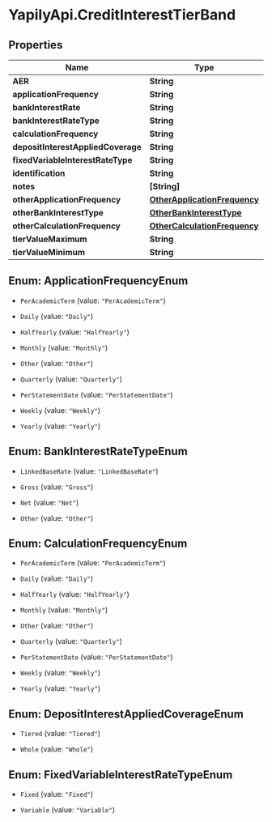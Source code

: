 # YapilyApi.CreditInterestTierBand

## Properties

Name | Type | Description | Notes
------------ | ------------- | ------------- | -------------
**AER** | **String** |  | [optional] 
**applicationFrequency** | **String** |  | [optional] 
**bankInterestRate** | **String** |  | [optional] 
**bankInterestRateType** | **String** |  | [optional] 
**calculationFrequency** | **String** |  | [optional] 
**depositInterestAppliedCoverage** | **String** |  | [optional] 
**fixedVariableInterestRateType** | **String** |  | [optional] 
**identification** | **String** |  | [optional] 
**notes** | **[String]** |  | [optional] 
**otherApplicationFrequency** | [**OtherApplicationFrequency**](OtherApplicationFrequency.md) |  | [optional] 
**otherBankInterestType** | [**OtherBankInterestType**](OtherBankInterestType.md) |  | [optional] 
**otherCalculationFrequency** | [**OtherCalculationFrequency**](OtherCalculationFrequency.md) |  | [optional] 
**tierValueMaximum** | **String** |  | [optional] 
**tierValueMinimum** | **String** |  | [optional] 



## Enum: ApplicationFrequencyEnum


* `PerAcademicTerm` (value: `"PerAcademicTerm"`)

* `Daily` (value: `"Daily"`)

* `HalfYearly` (value: `"HalfYearly"`)

* `Monthly` (value: `"Monthly"`)

* `Other` (value: `"Other"`)

* `Quarterly` (value: `"Quarterly"`)

* `PerStatementDate` (value: `"PerStatementDate"`)

* `Weekly` (value: `"Weekly"`)

* `Yearly` (value: `"Yearly"`)





## Enum: BankInterestRateTypeEnum


* `LinkedBaseRate` (value: `"LinkedBaseRate"`)

* `Gross` (value: `"Gross"`)

* `Net` (value: `"Net"`)

* `Other` (value: `"Other"`)





## Enum: CalculationFrequencyEnum


* `PerAcademicTerm` (value: `"PerAcademicTerm"`)

* `Daily` (value: `"Daily"`)

* `HalfYearly` (value: `"HalfYearly"`)

* `Monthly` (value: `"Monthly"`)

* `Other` (value: `"Other"`)

* `Quarterly` (value: `"Quarterly"`)

* `PerStatementDate` (value: `"PerStatementDate"`)

* `Weekly` (value: `"Weekly"`)

* `Yearly` (value: `"Yearly"`)





## Enum: DepositInterestAppliedCoverageEnum


* `Tiered` (value: `"Tiered"`)

* `Whole` (value: `"Whole"`)





## Enum: FixedVariableInterestRateTypeEnum


* `Fixed` (value: `"Fixed"`)

* `Variable` (value: `"Variable"`)




